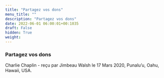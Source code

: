 ```yaml
---
title: "Partagez vos dons"
menu_title: ""
description: "Partagez vos dons"
date: 2022-06-01 06:00:01+00:1035
draft: False
hidden: True
weight:
---
```

### Partagez vos dons

Charlie Chaplin - reçu par Jimbeau Walsh le 17 Mars 2020, Punalu’u, Oahu, Hawaii, USA.



